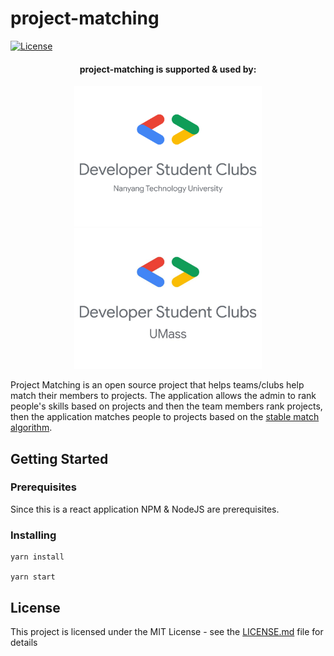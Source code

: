 # project-matching

<!-- [![Build Status](https://travis-ci.org/abhinavtripathy/XAuth.svg?branch=master)](https://travis-ci.org/abhinavtripathy/XAuth) -->

[![License](https://img.shields.io/badge/License-Apache%202.0-brightgreen.svg)](./LICENSE)

<div><p align="center">
<center><h4>project-matching is supported & used by:</h4><a href="https://www.linkedin.com/company/dscntu/"><img width="300" src="assets/dsc_ntu.png" target="_blank"></a>
<a href="https://umassdsc.com/" target="_blank"><img width="300" src="assets/dsc_umass.jpg"></a>
</center></p></div>

Project Matching is an open source project that helps teams/clubs help match their members to projects. The application allows the admin to rank people's skills based on projects and then the team members rank projects, then the application matches people to projects based on the [stable match algorithm](https://en.wikipedia.org/wiki/Stable_marriage_problem). 

## Getting Started

### Prerequisites

Since this is a react application NPM & NodeJS are prerequisites. 

### Installing

```
yarn install

yarn start
```
<!-- 
## Deployment

Add additional notes about how to deploy this on a live system

## Built With

* [Dropwizard](http://www.dropwizard.io/1.0.2/docs/) - The web framework used
* [Maven](https://maven.apache.org/) - Dependency Management
* [ROME](https://rometools.github.io/rome/) - Used to generate RSS Feeds -->


<!-- 
## Authors

* **Billie Thompson** - *Initial work* - [PurpleBooth](https://github.com/PurpleBooth)

See also the list of [contributors](https://github.com/your/project/contributors) who participated in this project. -->

## License

This project is licensed under the MIT License - see the [LICENSE.md](LICENSE.md) file for details

<!-- ## Acknowledgments

* Hat tip to anyone whose code was used
* Inspiration
* etc -->

